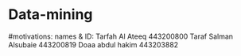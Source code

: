 # Data-mining
#motivations: 
names & ID:
Tarfah Al Ateeq 443200800
Taraf Salman Alsubaie 443200819
Doaa abdul hakim  443203882
